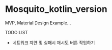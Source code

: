 # Mosquito_kotlin_version

MVP, Material Design Example...


TODO LIST 
* 네트워크 지연 및 실패시 재시도 버튼 작업하기
